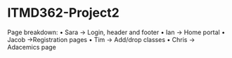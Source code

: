 # ITMD362-Project2
Page breakdown:
  • Sara -> Login, header and footer
  • Ian -> Home portal
  • Jacob ->Registration pages
  • Tim -> Add/drop classes
  • Chris -> Adacemics page
  
